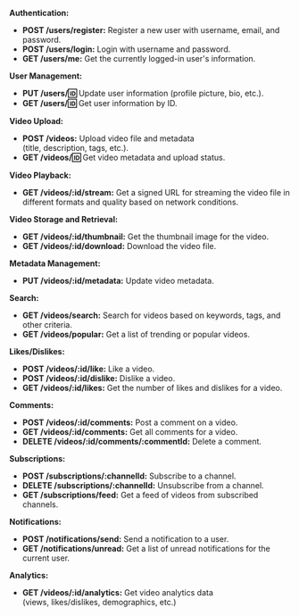 **Authentication:**

- **POST /users/register:** Register a new user with username, email, and password.
- **POST /users/login:** Login with username and password.
- **GET /users/me:** Get the currently logged-in user's information.

**User Management:**

- **PUT /users/:id:** Update user information (profile picture, bio, etc.).
- **GET /users/:id:** Get user information by ID.

**Video Upload:**

- **POST /videos:** Upload video file and metadata (title, description, tags, etc.).
- **GET /videos/:id:** Get video metadata and upload status.

**Video Playback:**

- **GET /videos/:id/stream:** Get a signed URL for streaming the video file in different formats and quality based on network conditions.

**Video Storage and Retrieval:**

- **GET /videos/:id/thumbnail:** Get the thumbnail image for the video.
- **GET /videos/:id/download:** Download the video file.

**Metadata Management:**

- **PUT /videos/:id/metadata:** Update video metadata.

**Search:**

- **GET /videos/search:** Search for videos based on keywords, tags, and other criteria.
- **GET /videos/popular:** Get a list of trending or popular videos.

**Likes/Dislikes:**

- **POST /videos/:id/like:** Like a video.
- **POST /videos/:id/dislike:** Dislike a video.
- **GET /videos/:id/likes:** Get the number of likes and dislikes for a video.

**Comments:**

- **POST /videos/:id/comments:** Post a comment on a video.
- **GET /videos/:id/comments:** Get all comments for a video.
- **DELETE /videos/:id/comments/:commentId:** Delete a comment.

**Subscriptions:**

- **POST /subscriptions/:channelId:** Subscribe to a channel.
- **DELETE /subscriptions/:channelId:** Unsubscribe from a channel.
- **GET /subscriptions/feed:** Get a feed of videos from subscribed channels.

**Notifications:**

- **POST /notifications/send:** Send a notification to a user.
- **GET /notifications/unread:** Get a list of unread notifications for the current user.

**Analytics:**

- **GET /videos/:id/analytics:** Get video analytics data (views, likes/dislikes, demographics, etc.)